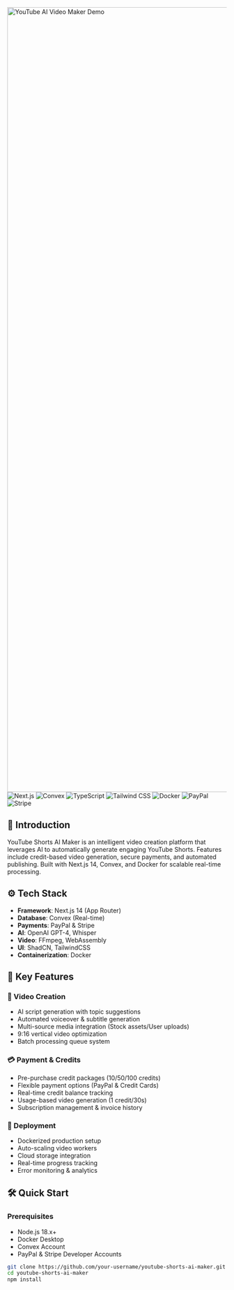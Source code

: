 <img width="1800" alt="YouTube AI Video Maker Demo" >


<div>
  <img src="https://img.shields.io/badge/-Next.js-black?style=for-the-badge&logoColor=white&logo=nextdotjs&color=000000" alt="Next.js" />
  <img src="https://img.shields.io/badge/-Convex-black?style=for-the-badge&logoColor=white&logo=convex&color=5C4DEE" alt="Convex" />
  <img src="https://img.shields.io/badge/-TypeScript-black?style=for-the-badge&logoColor=white&logo=typescript&color=3178C6" alt="TypeScript" />
  <img src="https://img.shields.io/badge/-Tailwind_CSS-black?style=for-the-badge&logoColor=white&logo=tailwindcss&color=06B6D4" alt="Tailwind CSS" />
  <img src="https://img.shields.io/badge/-Docker-black?style=for-the-badge&logoColor=white&logo=docker&color=2496ED" alt="Docker" />
  <img src="https://img.shields.io/badge/-PayPal-00457C?style=for-the-badge&logo=paypal&logoColor=white" alt="PayPal" />
  <img src="https://img.shields.io/badge/-Stripe-008CDD?style=for-the-badge&logo=stripe&logoColor=white" alt="Stripe" />
</div>

## 🤖 Introduction
YouTube Shorts AI Maker is an intelligent video creation platform that leverages AI to automatically generate engaging YouTube Shorts. Features include credit-based video generation, secure payments, and automated publishing. Built with Next.js 14, Convex, and Docker for scalable real-time processing.

## ⚙️ Tech Stack
- **Framework**: Next.js 14 (App Router)
- **Database**: Convex (Real-time)
- **Payments**: PayPal & Stripe
- **AI**: OpenAI GPT-4, Whisper
- **Video**: FFmpeg, WebAssembly
- **UI**: ShadCN, TailwindCSS
- **Containerization**: Docker

## 🔋 Key Features

### 🎥 Video Creation
- AI script generation with topic suggestions
- Automated voiceover & subtitle generation
- Multi-source media integration (Stock assets/User uploads)
- 9:16 vertical video optimization
- Batch processing queue system

### 💳 Payment & Credits
- Pre-purchase credit packages (10/50/100 credits)
- Flexible payment options (PayPal & Credit Cards)
- Real-time credit balance tracking
- Usage-based video generation (1 credit/30s)
- Subscription management & invoice history

### 🚀 Deployment
- Dockerized production setup
- Auto-scaling video workers
- Cloud storage integration
- Real-time progress tracking
- Error monitoring & analytics

## 🛠 Quick Start

### Prerequisites
- Node.js 18.x+
- Docker Desktop
- Convex Account
- PayPal & Stripe Developer Accounts

```bash
git clone https://github.com/your-username/youtube-shorts-ai-maker.git
cd youtube-shorts-ai-maker
npm install
 
